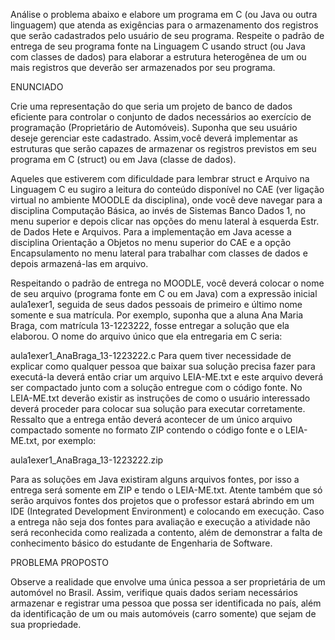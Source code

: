 Análise o problema abaixo e elabore um programa em C (ou Java ou outra linguagem) que atenda as exigências para o armazenamento dos registros que serão cadastrados pelo usuário de seu programa. Respeite o padrão de entrega de seu programa fonte na Linguagem C usando struct (ou Java com classes de dados) para elaborar a estrutura heterogênea de um ou mais registros que deverão ser armazenados por seu programa.

ENUNCIADO

Crie uma representação do que seria um projeto de banco de dados eficiente para controlar o conjunto de dados necessários ao exercício de programação (Proprietário de Automóveis). Suponha que seu usuário deseje gerenciar este cadastrado. Assim,você deverá implementar as estruturas que serão capazes de armazenar os registros previstos em seu programa em C (struct) ou em Java (classe de dados).

Aqueles que estiverem com dificuldade para lembrar struct e Arquivo na Linguagem C eu sugiro a leitura do conteúdo disponível no CAE (ver ligação virtual no ambiente MOODLE da disciplina), onde você deve navegar para a disciplina Computação Básica, ao invés de Sistemas Banco Dados 1, no menu superior e depois clicar nas opções do menu lateral à esquerda Estr. de Dados Hete e Arquivos. Para a implementação em Java acesse a disciplina Orientação a Objetos no menu superior do CAE e a opção Encapsulamento no menu lateral para trabalhar com classes de dados e depois armazená-las em arquivo.

Respeitando o padrão de entrega no MOODLE, você deverá colocar o nome de seu arquivo (programa fonte em C ou em Java) com a expressão inicial aula1exer1, seguida de seus dados pessoais de primeiro e último nome somente e sua matrícula. Por exemplo, suponha que a aluna Ana Maria Braga, com matrícula 13-1223222, fosse entregar a solução que ela elaborou. O nome do arquivo único que ela entregaria em C seria:

aula1exer1_AnaBraga_13-1223222.c
Para quem tiver necessidade de explicar como qualquer pessoa que baixar sua solução precisa fazer para executá-la deverá então criar um arquivo LEIA-ME.txt e este arquivo deverá ser compactado junto com a solução entregue com o código fonte. No LEIA-ME.txt deverão existir as instruções de como o usuário interessado deverá proceder para colocar sua solução para executar corretamente. Ressalto que a entrega então deverá acontecer de um único arquivo compactado somente no formato ZIP contendo o código fonte e o LEIA-ME.txt, por exemplo:

aula1exer1_AnaBraga_13-1223222.zip

Para as soluções em Java existiram alguns arquivos fontes, por isso a entrega será somente em ZIP e tendo o LEIA-ME.txt. Atente também que só serão arquivos fontes dos projetos que o professor estará abrindo em um IDE (Integrated Development Environment) e colocando em execução. Caso a entrega não seja dos fontes para avaliação e execução a atividade não será reconhecida como realizada a contento, além de demonstrar a falta de conhecimento básico do estudante de Engenharia de Software.

PROBLEMA PROPOSTO

Observe a realidade que envolve uma única pessoa a ser proprietária de um automóvel no Brasil. Assim, verifique quais dados seriam necessários armazenar e registrar uma pessoa que possa ser identificada no país, além da identificação de um ou mais automóveis (carro somente) que sejam de sua propriedade.